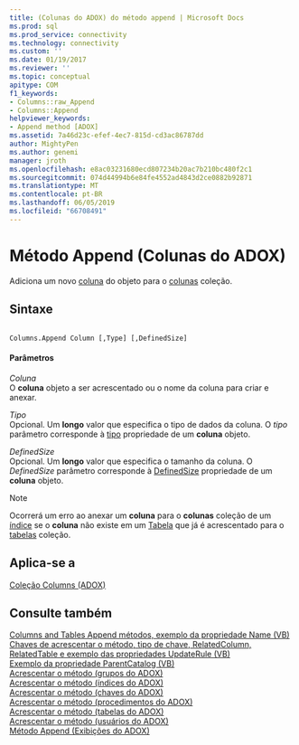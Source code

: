 ```yaml
---
title: (Colunas do ADOX) do método append | Microsoft Docs
ms.prod: sql
ms.prod_service: connectivity
ms.technology: connectivity
ms.custom: ''
ms.date: 01/19/2017
ms.reviewer: ''
ms.topic: conceptual
apitype: COM
f1_keywords:
- Columns::raw_Append
- Columns::Append
helpviewer_keywords:
- Append method [ADOX]
ms.assetid: 7a46d23c-efef-4ec7-815d-cd3ac86787dd
author: MightyPen
ms.author: genemi
manager: jroth
ms.openlocfilehash: e8ac03231680ecd807234b20ac7b210bc480f2c1
ms.sourcegitcommit: 074d44994b6e84fe4552ad4843d2ce0882b92871
ms.translationtype: MT
ms.contentlocale: pt-BR
ms.lasthandoff: 06/05/2019
ms.locfileid: "66708491"
---
```

# <a name="append-method-adox-columns"></a>Método Append (Colunas do ADOX)
Adiciona um novo [coluna](../../../ado/reference/adox-api/column-object-adox.md) do objeto para o [colunas](../../../ado/reference/adox-api/columns-collection-adox.md) coleção.  
  
## <a name="syntax"></a>Sintaxe  
  
```  
  
Columns.Append Column [,Type] [,DefinedSize]  
```  
  
#### <a name="parameters"></a>Parâmetros  
 *Coluna*  
 O **coluna** objeto a ser acrescentado ou o nome da coluna para criar e anexar.  
  
 *Tipo*  
 Opcional. Um **longo** valor que especifica o tipo de dados da coluna. O *tipo* parâmetro corresponde à [tipo](../../../ado/reference/adox-api/type-property-column-adox.md) propriedade de um **coluna** objeto.  
  
 *DefinedSize*  
 Opcional. Um **longo** valor que especifica o tamanho da coluna. O *DefinedSize* parâmetro corresponde à [DefinedSize](../../../ado/reference/adox-api/definedsize-property-adox.md) propriedade de um **coluna** objeto.  
  
> [!NOTE]
>  Ocorrerá um erro ao anexar um **coluna** para o **colunas** coleção de um [índice](../../../ado/reference/adox-api/index-object-adox.md) se o **coluna** não existe em um [Tabela](../../../ado/reference/adox-api/table-object-adox.md) que já é acrescentado para o [tabelas](../../../ado/reference/adox-api/tables-collection-adox.md) coleção.  
  
## <a name="applies-to"></a>Aplica-se a  
 [Coleção Columns (ADOX)](../../../ado/reference/adox-api/columns-collection-adox.md)  
  
## <a name="see-also"></a>Consulte também  
 [Columns and Tables Append métodos, exemplo da propriedade Name (VB)](../../../ado/reference/adox-api/columns-and-tables-append-methods-name-property-example-vb.md)   
 [Chaves de acrescentar o método, tipo de chave, RelatedColumn, RelatedTable e exemplo das propriedades UpdateRule (VB)](../../../ado/reference/adox-api/keys-append-method-key-type-relatedcolumn-relatedtable-example-vb.md)   
 [Exemplo da propriedade ParentCatalog (VB)](../../../ado/reference/adox-api/parentcatalog-property-example-vb.md)   
 [Acrescentar o método (grupos do ADOX)](../../../ado/reference/adox-api/append-method-adox-groups.md)   
 [Acrescentar o método (índices do ADOX)](../../../ado/reference/adox-api/append-method-adox-indexes.md)   
 [Acrescentar o método (chaves do ADOX)](../../../ado/reference/adox-api/append-method-adox-keys.md)   
 [Acrescentar o método (procedimentos do ADOX)](../../../ado/reference/adox-api/append-method-adox-procedures.md)   
 [Acrescentar o método (tabelas do ADOX)](../../../ado/reference/adox-api/append-method-adox-tables.md)   
 [Acrescentar o método (usuários do ADOX)](../../../ado/reference/adox-api/append-method-adox-users.md)   
 [Método Append (Exibições do ADOX)](../../../ado/reference/adox-api/append-method-adox-views.md)
